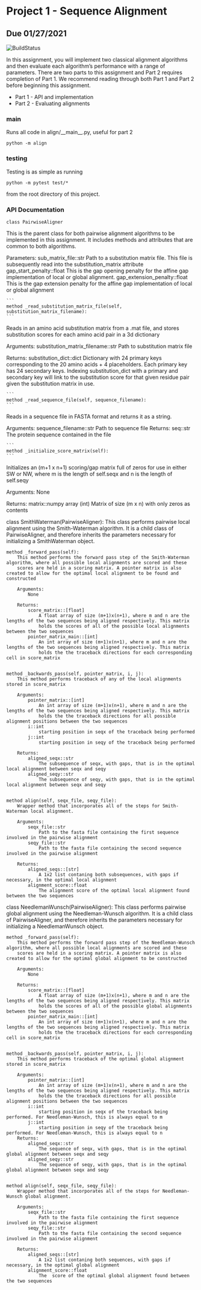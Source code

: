 # Project 1 - Sequence Alignment
## Due 01/27/2021

![BuildStatus](https://github.com/rle1323/Project1/workflows/HW1/badge.svg?event=push)

In this assignment, you will implement two classical alignment algorithms and then evaluate each algorithm’s performance with a range of parameters. There are two parts to this assignment and Part 2 requires completion of Part 1. We recommend reading through both Part 1 and Part 2 before beginning this assignment. 

* Part 1 - API and implementation
* Part 2 - Evaluating alignments

### main
Runs all code in align/\_\_main\_\_.py, useful for part 2
```
python -m align
```

### testing
Testing is as simple as running
```
python -m pytest test/*
```
from the root directory of this project.

### API Documentation

```
class PairwiseAligner
```
This is the parent class for both pairwise alignment algorithms to be implemented in this assignment.
It includes methods and attributes that are common to both algorithms.

Parameters:
   sub_matrix_file::str
      Path to a substitution matrix file. This file is subsequently read into the substitution_matrix attribute
   gap_start_penalty::float
      This is the gap opening penalty for the affine gap implementation of local or global alignment.
   gap_extension_penalty::float
      This is the gap extension penalty for the affine gap implementation of local or global alignment
   
    ```
    method _read_substitution_matrix_file(self, substitution_matrix_filename):
    ```
Reads in an amino acid substitution matrix from a .mat file, and stores substitution scores for 
each amino acid pair in a 3d dictionary

Arguments:
   substitution_matrix_filename::str
      Path to substitution matrix file
        
Returns:
   substitution_dict::dict
      Dictionary with 24 primary keys corresponding to the 20 amino acids + 4 placeholders. 
      Each primary key has 24 secondary keys. Indexing substitution_dict with a primary and secondary
      key will link to the substitution score for that given residue pair given the substitution matrix in use. 
  
    ```
    method _read_sequence_file(self, sequence_filename):
    ```
Reads in a sequence file in FASTA format and returns it as a string.
        
Arguments:
   sequence_filename::str
      Path to sequence file
Returns:
   seq::str
      The protein sequence contained in the file
                
    ```            
    method _initialize_score_matrix(self):
    ```
Initializes an (m+1 x n+1) scoring/gap matrix full of zeros for use in either SW or NW, where m is the length of self.seqx and 
n is the length of self.seqy
        
Arguments:
   None
        
Returns: 
   matrix::numpy array (int)
      Matrix of size (m x n) with only zeros as contents 
                
class SmithWaterman(PairwiseAligner):
    This class performs pairwise local alignment using the Smith-Waterman algorithm. It is a child class of PairwiseAligner, and therefore inherits
    the parameters necessary for initializing a SmithWaterman object.         

    method _forward_pass(self):
        This method performs the forward pass step of the Smith-Waterman algorithm, where all possible local alignments are scored and these 
        scores are held in a scoring matrix. A pointer matrix is also created to allow for the optimal local alignment to be found and constructed

        Arguments:
            None

        Returns:
            score_matrix::[float]
                A float array of size (m+1)x(n+1), where m and n are the lengths of the two sequences being aligned respectively. This matrix
                holds the scores of all of the possible local alignments between the two sequences
            pointer_matrix_main::[int]
                An int array of size (m+1)x(n+1), where m and n are the lengths of the two sequences being aligned respectively. This matrix
                holds the the traceback directions for each corresponding cell in score_matrix
                
                
    method _backwards_pass(self, pointer_matrix, i, j):
        This method performs traceback of any of the local alignments stored in score_matrix

        Arguments:
            pointer_matrix::[int]
                An int array of size (m+1)x(n+1), where m and n are the lengths of the two sequences being aligned respectively. This matrix
                holds the the traceback directions for all possible alignment positions between the two sequences
            i::int
                starting position in seqx of the traceback being performed
            j::int
                starting position in seqy of the traceback being performed
        
        Returns:
            aligned_seqx::str
                The subsequence of seqx, with gaps, that is in the optimal local alignment between seqx and seqy
            aligned_seqy::str
                The subsequence of seqy, with gaps, that is in the optimal local alignment between seqx and seqy
                
                
    method align(self, seqx_file, seqy_file):
        Wrapper method that incorporates all of the steps for Smith-Waterman local alignment.

        Arguments:
            seqx_file::str
                Path to the fasta file containing the first sequence involved in the pairwise alignment
            seqy_file::str
                Path to the fasta file containing the second sequence involved in the pairwise alignment
        
        Returns:
            aligned_seqs::[str]
                A 1x2 list contaning both subsequences, with gaps if necessary, in the optimal local alignment
            alignment_score::float
                The alignment score of the optimal local alignment found between the two sequences      


class NeedlemanWunsch(PairwiseAligner):
    This class performs pairwise global alignment using the Needleman-Wunsch algorithm. It is a child class of PairwiseAligner, and therefore inherits
    the parameters necessary for initializing a NeedlemanWunsch object.

    method _forward_pass(self):
        This method performs the forward pass step of the Needleman-Wunsch algorithm, where all possible local alignments are scored and these 
        scores are held in a scoring matrix. A pointer matrix is also created to allow for the optimal global alignment to be constructed

        Arguments:
            None

        Returns:
            score_matrix::[float]
                A float array of size (m+1)x(n+1), where m and n are the lengths of the two sequences being aligned respectively. This matrix
                holds the scores of all of the possible global alignments between the two sequences
            pointer_matrix_main::[int]
                An int array of size (m+1)x(n+1), where m and n are the lengths of the two sequences being aligned respectively. This matrix
                holds the the traceback directions for each corresponding cell in score_matrix
                
                
    method _backwards_pass(self, pointer_matrix, i, j):
        This method performs traceback of the optimal global alignment stored in score_matrix

        Arguments:
            pointer_matrix::[int]
                An int array of size (m+1)x(n+1), where m and n are the lengths of the two sequences being aligned respectively. This matrix
                holds the the traceback directions for all possible alignment positions between the two sequences
            i::int
                starting position in seqx of the traceback being performed. For Needleman-Wunsch, this is always equal to m
            j::int
                starting position in seqy of the traceback being performed. For Needleman-Wunsch, this is always equal to n
        Returns:
            aligned_seqx::str
                The sequence of seqx, with gaps, that is in the optimal global alignment between seqx and seqy
            aligned_seqy::str
                The sequence of seqy, with gaps, that is in the optimal global alignment between seqx and seqy
          
          
    method align(self, seqx_file, seqy_file):
        Wrapper method that incorporates all of the steps for Needleman-Wunsch global alignment.

        Arguments:
            seqx_file::str
                Path to the fasta file containing the first sequence involved in the pairwise alignment
            seqy_file::str
                Path to the fasta file containing the second sequence involved in the pairwise alignment
        
        Returns:
            aligned_seqs::[str]
                A 1x2 list contaning both sequences, with gaps if necessary, in the optimal global alignment
            alignment_score::float
                The  score of the optimal global alignment found between the two sequences
